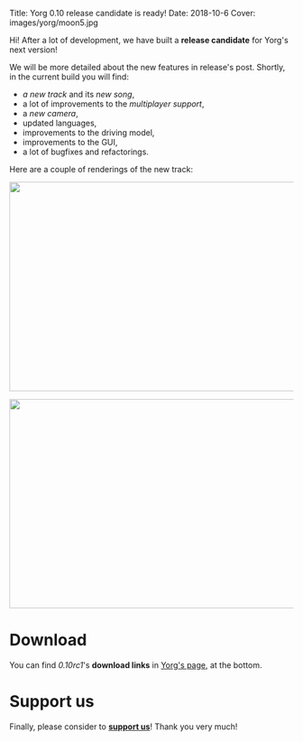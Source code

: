 Title: Yorg 0.10 release candidate is ready!
Date: 2018-10-6
Cover: images/yorg/moon5.jpg

Hi! After a lot of development, we have built a **release candidate** for Yorg's next version!

We will be more detailed about the new features in release's post. Shortly, in the current build you will find:

* *a new track* and its *new song*,
* a lot of improvements to the *multiplayer support*,
* a *new camera*,
* updated languages,
* improvements to the driving model,
* improvements to the GUI,
* a lot of bugfixes and refactorings.

Here are a couple of renderings of the new track:

<p align="center"><a href="{filename}/images/yorg/moon5.jpg"><img src="{filename}/images/yorg/moon5.jpg" width="660" height="371" /></a></p>

<p align="center"><a href="{filename}/images/yorg/moon6.jpg"><img src="{filename}/images/yorg/moon6.jpg" width="660" height="371" /></a></p>


Download
========

You can find *0.10rc1*'s **download links** in [Yorg's page]({filename}/pages/download.md), at the bottom.

Support us
==========

Finally, please consider to **[support us]({filename}/pages/support_us.md)**! Thank you very much!
